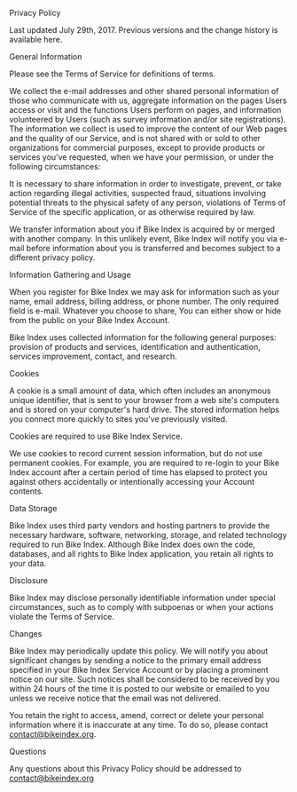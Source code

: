 Privacy Policy

Last updated July 29th, 2017. Previous versions and the change history is available here.

General Information

Please see the Terms of Service for definitions of terms.

We collect the e-mail addresses and other shared personal information of those who communicate with us, aggregate information on the pages Users access or visit and the functions Users perform on pages, and information volunteered by Users (such as survey information and/or site registrations). The information we collect is used to improve the content of our Web pages and the quality of our Service, and is not shared with or sold to other organizations for commercial purposes, except to provide products or services you've requested, when we have your permission, or under the following circumstances:

It is necessary to share information in order to investigate, prevent, or take action regarding illegal activities, suspected fraud, situations involving potential threats to the physical safety of any person, violations of Terms of Service of the specific application, or as otherwise required by law.

We transfer information about you if Bike Index is acquired by or merged with another company. In this unlikely event, Bike Index will notify you via e-mail before information about you is transferred and becomes subject to a different privacy policy.

Information Gathering and Usage

When you register for Bike Index we may ask for information such as your name, email address, billing address, or phone number. The only required field is e-mail. Whatever you choose to share, You can either show or hide from the public on your Bike Index Account.

Bike Index uses collected information for the following general purposes: provision of products and services, identification and authentication, services improvement, contact, and research.

Cookies

A cookie is a small amount of data, which often includes an anonymous unique identifier, that is sent to your browser from a web site's computers and is stored on your computer's hard drive. The stored information helps you connect more quickly to sites you’ve previously visited.

Cookies are required to use Bike Index Service.

We use cookies to record current session information, but do not use permanent cookies. For example, you are required to re-login to your Bike Index account after a certain period of time has elapsed to protect you against others accidentally or intentionally accessing your Account contents.

Data Storage

Bike Index uses third party vendors and hosting partners to provide the necessary hardware, software, networking, storage, and related technology required to run Bike Index. Although Bike Index does own the code, databases, and all rights to Bike Index application, you retain all rights to your data.

Disclosure

Bike Index may disclose personally identifiable information under special circumstances, such as to comply with subpoenas or when your actions violate the Terms of Service.

Changes

Bike Index may periodically update this policy. We will notify you about significant changes by sending a notice to the primary email address specified in your Bike Index Service Account or by placing a prominent notice on our site. Such notices shall be considered to be received by you within 24 hours of the time it is posted to our website or emailed to you unless we receive notice that the email was not delivered.

You retain the right to access, amend, correct or delete your personal information where it is inaccurate at any time. To do so, please contact contact@bikeindex.org.

Questions

Any questions about this Privacy Policy should be addressed to contact@bikeindex.org